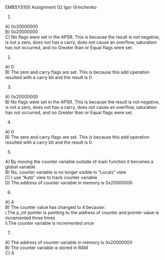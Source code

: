 EMBSYS100
Assignment 02
Igor Grinchenko

1. <br>
A) 0x20000000 <br>
B) 0x20000000 <br>
C) No flags were set in the APSR. This is because the result is not negative, is not a zero, does not has a carry, does not cause an overflow, saturation has not occurred, and no Greater than or Equal flags were set. <br>

2. <br>
A) 0 <br>
B) The zero and carry flags are set. This is because this add operation resulted with a carry bit and the result is 0. <br>

3. <br>
A) 0x20000000 <br>
B) No flags were set in the APSR. This is because the result is not negative, is not a zero, does not has a carry, does not cause an overflow, saturation has not occurred, and no Greater than or Equal flags were set. <br>

4. <br>
A) 0 <br>
B) The zero and carry flags are set. This is because this add operation resulted with a carry bit and the result is 0. <br>

5. <br>
A) By moving the counter variable outside of main function it becomes a global variable <br>
B) No, counter variable is no longer visible in “Locals” view <br>
C) I use “Auto” view to track counter variable <br>
D) The address of counter variable in memory is 0x20000000 <br>

6. <br>
A) 4 <br>
B) The counter value has changed to 4 because: <br>
    i.The p_int pointer is pointing to the address of counter and pointer value is incremented three times <br>
   ii.The counter variable is incremented once <br>

7. <br>
A) The address of counter variable in memory is 0x20000000 <br>
B) The counter variable is stored in RAM <br>
C) 4 <br>